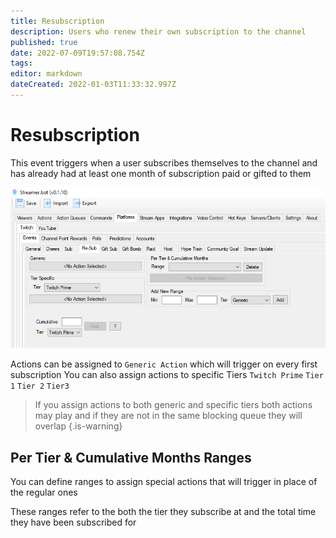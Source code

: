 ```yaml
---
title: Resubscription
description: Users who renew their own subscription to the channel
published: true
date: 2022-07-09T19:57:08.754Z
tags: 
editor: markdown
dateCreated: 2022-01-03T11:33:32.997Z
---
```


# Resubscription

This event triggers when a user subscribes themselves to the channel and has already had at least one month of subscription paid or gifted to them


![re-sub.png](/re-sub.png)

Actions can be assigned to `Generic Action` which will trigger on every first subscription 
You can also assign actions to specific Tiers `Twitch Prime` `Tier 1` `Tier 2` `Tier3`

> If you assign actions to both generic and specific tiers both actions may play and if they are not in the same blocking queue they will overlap
{.is-warning}

## Per Tier & Cumulative Months Ranges

You can define ranges to assign special actions that will trigger in place of the regular ones 

These ranges refer to the both the tier they subscribe at and the total time they have been subscribed for
